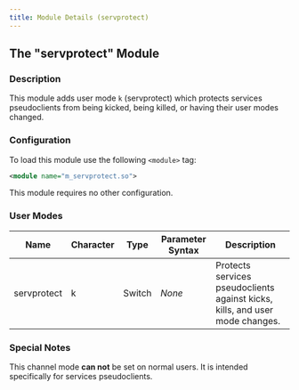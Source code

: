 ```yaml
---
title: Module Details (servprotect)
---
```


## The "servprotect" Module

### Description

This module adds user mode `k` (servprotect) which protects services pseudoclients from being kicked, being killed, or having their user modes changed.

### Configuration

To load this module use the following `<module>` tag:

```xml
<module name="m_servprotect.so">
```

This module requires no other configuration.

### User Modes

Name        | Character | Type   | Parameter Syntax | Description
----------- | --------- | ------ | ---------------- | -----------
servprotect | k         | Switch | *None*           | Protects services pseudoclients against kicks, kills, and user mode changes.

### Special Notes

This channel mode **can not** be set on normal users. It is intended specifically for services pseudoclients.
